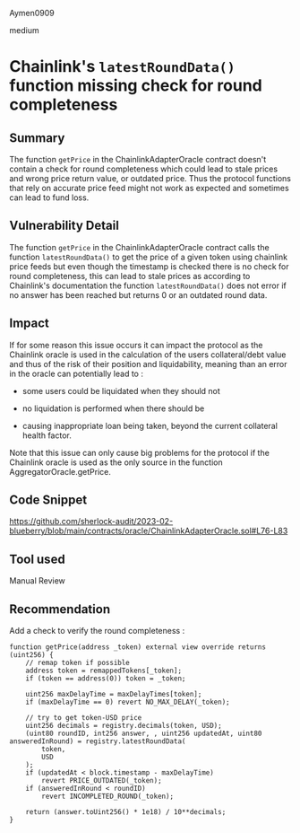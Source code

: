 Aymen0909

medium

# Chainlink's `latestRoundData()` function missing check for round completeness

## Summary

The function `getPrice` in the ChainlinkAdapterOracle contract doesn't contain a check for round completeness which could lead to stale prices and wrong price return value, or outdated price. Thus the protocol functions that rely on accurate price feed might not work as expected and sometimes can lead to fund loss.

## Vulnerability Detail

The function `getPrice` in the ChainlinkAdapterOracle contract calls the function `latestRoundData()` to get the price of a given token  using chainlink price feeds but even though the timestamp is checked there is no check for round completeness, this can lead to stale prices as according to Chainlink's documentation the function `latestRoundData()` does not error if no answer has been reached but returns 0 or an outdated round data.

## Impact

If for some reason this issue occurs it can impact the protocol as the Chainlink oracle is used in the calculation of the users collateral/debt value and thus of the risk of their position and liquidability, meaning than an error in the oracle can potentially lead to :

- some users could be liquidated when they should not

- no liquidation is performed when there should be

- causing inappropriate loan being taken, beyond the current collateral health factor.

Note that this issue can only cause big problems for the protocol if the Chainlink oracle is used as the only source in the function AggregatorOracle.getPrice.

## Code Snippet

https://github.com/sherlock-audit/2023-02-blueberry/blob/main/contracts/oracle/ChainlinkAdapterOracle.sol#L76-L83

## Tool used

Manual Review

## Recommendation

Add a check to verify the round completeness : 

```solidity
function getPrice(address _token) external view override returns (uint256) {
    // remap token if possible
    address token = remappedTokens[_token];
    if (token == address(0)) token = _token;

    uint256 maxDelayTime = maxDelayTimes[token];
    if (maxDelayTime == 0) revert NO_MAX_DELAY(_token);

    // try to get token-USD price
    uint256 decimals = registry.decimals(token, USD);
    (uint80 roundID, int256 answer, , uint256 updatedAt, uint80 answeredInRound) = registry.latestRoundData(
        token,
        USD
    );
    if (updatedAt < block.timestamp - maxDelayTime)
        revert PRICE_OUTDATED(_token);
    if (answeredInRound < roundID)
        revert INCOMPLETED_ROUND(_token);

    return (answer.toUint256() * 1e18) / 10**decimals;
}
```
